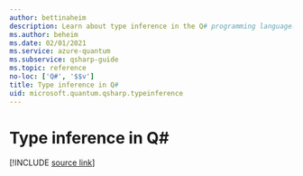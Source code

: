 ```yaml
---
author: bettinaheim
description: Learn about type inference in the Q# programming language.
ms.author: beheim
ms.date: 02/01/2021
ms.service: azure-quantum
ms.subservice: qsharp-guide
ms.topic: reference
no-loc: ['Q#', '$$v']
title: Type inference in Q#
uid: microsoft.quantum.qsharp.typeinference
---
```


# Type inference in Q#

[!INCLUDE [source link](~/includes/qsharp-language/Specifications/Language/4_TypeSystem/TypeInference.md)]